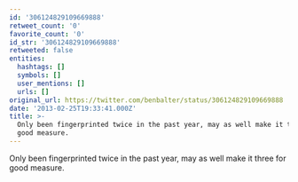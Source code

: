 ```yaml
---
id: '306124829109669888'
retweet_count: '0'
favorite_count: '0'
id_str: '306124829109669888'
retweeted: false
entities:
  hashtags: []
  symbols: []
  user_mentions: []
  urls: []
original_url: https://twitter.com/benbalter/status/306124829109669888
date: '2013-02-25T19:33:41.000Z'
title: >-
  Only been fingerprinted twice in the past year, may as well make it three for
  good measure.
---
```


Only been fingerprinted twice in the past year, may as well make it three for good measure.